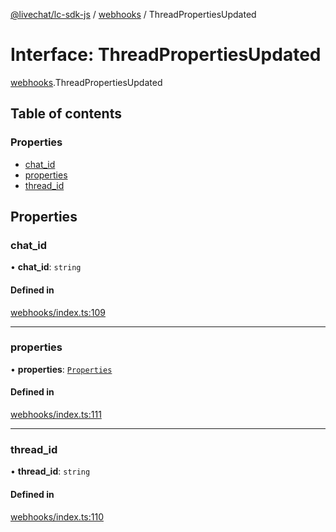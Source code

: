 [@livechat/lc-sdk-js](../README.md) / [webhooks](../modules/webhooks.md) / ThreadPropertiesUpdated

# Interface: ThreadPropertiesUpdated

[webhooks](../modules/webhooks.md).ThreadPropertiesUpdated

## Table of contents

### Properties

- [chat\_id](webhooks.ThreadPropertiesUpdated.md#chat_id)
- [properties](webhooks.ThreadPropertiesUpdated.md#properties)
- [thread\_id](webhooks.ThreadPropertiesUpdated.md#thread_id)

## Properties

### chat\_id

• **chat\_id**: `string`

#### Defined in

[webhooks/index.ts:109](https://github.com/livechat/lc-sdk-js/blob/5f5afdd/src/webhooks/index.ts#L109)

___

### properties

• **properties**: [`Properties`](webhooks_structures_structures.Properties.md)

#### Defined in

[webhooks/index.ts:111](https://github.com/livechat/lc-sdk-js/blob/5f5afdd/src/webhooks/index.ts#L111)

___

### thread\_id

• **thread\_id**: `string`

#### Defined in

[webhooks/index.ts:110](https://github.com/livechat/lc-sdk-js/blob/5f5afdd/src/webhooks/index.ts#L110)
